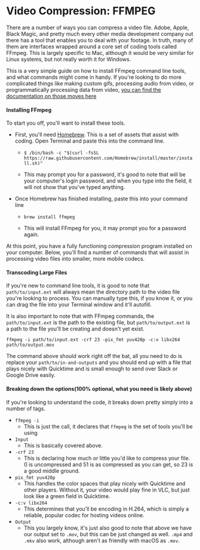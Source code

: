 # Video Compression: FFMPEG

There are a number of ways you can compress a video file. Adobe, Apple, Black Magic, and pretty much every other media development company out there has a tool that enables you to deal with your footage. In truth, many of them are interfaces wrapped around a core set of coding tools called FFmpeg. This is largely specific to Mac, although it would be very similar for Linux systems, but not really worth it for Windows.

This is a very simple guide on how to install FFmpeg command line tools, and what commands might come in handy. If you're looking to do more complicated things like making custom gifs, processing audio from video, or programmatically processing data from video, [you can find the documentation on those moves here](https://ffmpeg.org/ffmpeg.html)

#### Installing FFmpeg

To start you off, you'll want to install these tools.

- First, you'll need [Homebrew](brew.sh). This is a set of assets that assist with coding. Open Terminal and paste this into the command line.

  - ` $ /bin/bash -c "$(curl -fsSL https://raw.githubusercontent.com/Homebrew/install/master/install.sh)" `

  - This may prompt you for a password, it's good to note that will be your computer's login password, and when you type into the field, it will not show that you've typed anything.

- Once Homebrew has finished installing, paste this into your command line

  - `brew install ffmpeg`

  - This will install FFmpeg for you, it may prompt you for a password again.

At this point, you have a fully functioning compression program installed on your computer. Below, you'll find a number of commands that will assist in processing video files into smaller, more mobile codecs.

#### Transcoding Large Files

If you're new to command line tools, it is good to note that `path/to/input.ext` will always mean the directory path to the video file you're looking to process. You can manually type this, if you know it, or you can drag the file into your Terminal window and it'll autofill.

It is also important to note that with FFmpeg commands, the `path/to/input.ext` is the path to the existing file, but `path/to/output.ext` is a path to the file you'll be creating and doesn't yet exist.

`ffmpeg -i path/to/input.ext -crf 23 -pix_fmt yuv420p -c:v libx264 path/to/output.mov`

The command above should work right off the bat, all you need to do is replace your `path/to/in-and-outputs` and you should end up with a file that plays nicely with Quicktime and is small enough to send over Slack or Google Drive easily.

#### Breaking down the options(100% optional, what you need is likely above)

If you're looking to understand the code, it breaks down pretty simply into a number of tags.

 - `ffmpeg -i`
    - This is just the call, it declares that `ffmpeg` is the set of tools you'll be using
 - `Input`
    - This is basically covered above.
 - `-crf 23`
    - This is declaring how much or little you'd like to compress your file. 0 is uncompressed and 51 is as compressed as you can get, so 23 is a good middle ground.
 - `pix_fmt yuv420p`
    - This handles the color spaces that play nicely with Quicktime and other players. Without it, your video would play fine in VLC, but just look like a green field in Quicktime.
 - `-c:v libx264`
    - This determines that you'll be encoding in H.264, which is simply a reliable, popular codec for hosting videos online.
 - `Output`
    - This you largely know, it's just also good to note that above we have our output set to `.mov`, but this can be just changed as well. `.mp4` and `.mkv` also work, although aren't as friendly with macOS as `.mov`.
